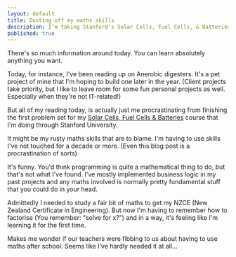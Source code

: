 ```yaml
---
layout: default
title: Dusting off my maths skills
description: I'm taking Stanford's Solar Cells, Fuel Cells, & Batteries course and the maths is forcing me to use parts of my brain I've let atrophy
published: true
---
```


There's so much information around today. You can learn absolutely anything you want.

Today, for instance, I've been reading up on Anerobic digesters. It's a pet project of mine that I'm hoping to build one later in the year. (Client projects take priority, but I like to leave room for some fun personal projects as well. Especially when they're not IT-related!)

But all of my reading today, is actually just me procrastinating from finishing the first problem set for my <a href="http://class.stanford.edu/solar/Fall2012" rel="nofollow">Solar Cells, Fuel Cells &amp; Batteries</a> course that I'm doing through Stanford University.

It might be my rusty maths skills that are to blame. I'm having to use skills I've not touched for a decade or more. (Even this blog post is a procrastination of sorts)

It's funny. You'd think programming is quite a mathematical thing to do, but that's not what I've found. I've mostly implemented business logic in my past projects and any maths involved is normally pretty fundamental stuff that you could do in your head.

Admittedly I needed to study a fair bit of maths to get my NZCE (New Zealand Certificate in Engineering). But now I'm having to remember how to factorise (You remember: "solve for x?") and in a way, it's feeling like I'm learning it for the first time.

Makes me wonder if our teachers were fibbing to us about having to use maths after school. Seems like I've hardly needed it at all...